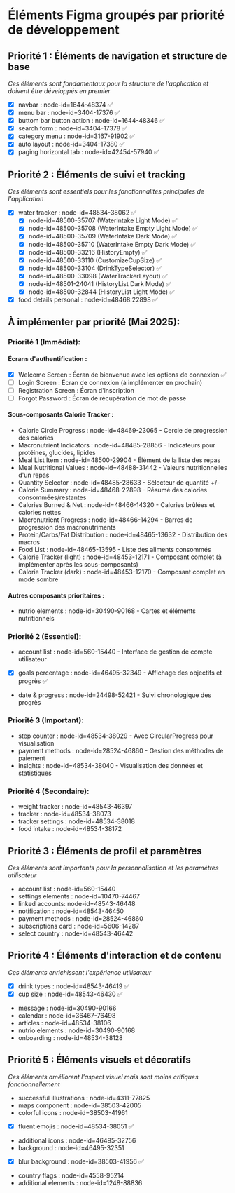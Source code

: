 # Éléments Figma groupés par priorité de développement

## Priorité 1 : Éléments de navigation et structure de base

_Ces éléments sont fondamentaux pour la structure de l'application et doivent être développés en premier_

- [x] navbar : node-id=1644-48374 ✅
- [x] menu bar : node-id=3404-17376 ✅
- [x] buttom bar button action : node-id=1644-48346 ✅
- [x] search form : node-id=3404-17378 ✅
- [x] category menu : node-id=3167-91902 ✅
- [x] auto layout : node-id=3404-17380 ✅
- [x] paging horizontal tab : node-id=42454-57940 ✅

## Priorité 2 : Éléments de suivi et tracking

_Ces éléments sont essentiels pour les fonctionnalités principales de l'application_

- [x] water tracker : node-id=48534-38062 ✅
  - [x] node-id=48500-35707 (WaterIntake Light Mode) ✅
  - [x] node-id=48500-35708 (WaterIntake Empty Light Mode) ✅
  - [x] node-id=48500-35709 (WaterIntake Dark Mode) ✅
  - [x] node-id=48500-35710 (WaterIntake Empty Dark Mode) ✅
  - [x] node-id=48500-33216 (HistoryEmpty) ✅
  - [x] node-id=48500-33110 (CustomizeCupSize) ✅
  - [x] node-id=48500-33104 (DrinkTypeSelector) ✅
  - [x] node-id=48500-33098 (WaterTrackerLayout) ✅
  - [x] node-id=48501-24041 (HistoryList Dark Mode) ✅
  - [x] node-id=48500-32844 (HistoryList Light Mode) ✅
- [x] food details personal : node-id=48468:22898 ✅

## À implémenter par priorité (Mai 2025):

### Priorité 1 (Immédiat):

#### Écrans d'authentification :

- [x] Welcome Screen : Écran de bienvenue avec les options de connexion ✅
- [ ] Login Screen : Écran de connexion (à implémenter en prochain)
- [ ] Registration Screen : Écran d'inscription
- [ ] Forgot Password : Écran de récupération de mot de passe

#### Sous-composants Calorie Tracker :

- Calorie Circle Progress : node-id=48469-23065 - Cercle de progression des calories
- Macronutrient Indicators : node-id=48485-28856 - Indicateurs pour protéines, glucides, lipides
- Meal List Item : node-id=48500-29904 - Élément de la liste des repas
- Meal Nutritional Values : node-id=48488-31442 - Valeurs nutritionnelles d'un repas
- Quantity Selector : node-id=48485-28633 - Sélecteur de quantité +/-
- Calorie Summary : node-id=48468-22898 - Résumé des calories consommées/restantes
- Calories Burned & Net : node-id=48466-14320 - Calories brûlées et calories nettes
- Macronutrient Progress : node-id=48466-14294 - Barres de progression des macronutriments
- Protein/Carbs/Fat Distribution : node-id=48465-13632 - Distribution des macros
- Food List : node-id=48465-13595 - Liste des aliments consommés
- Calorie Tracker (light) : node-id=48453-12171 - Composant complet (à implémenter après les sous-composants)
- Calorie Tracker (dark) : node-id=48453-12170 - Composant complet en mode sombre

#### Autres composants prioritaires :

- nutrio elements : node-id=30490-90168 - Cartes et éléments nutritionnels

### Priorité 2 (Essentiel):

- account list : node-id=560-15440 - Interface de gestion de compte utilisateur
- [x] goals percentage : node-id=46495-32349 - Affichage des objectifs et progrès ✅
- date & progress : node-id=24498-52421 - Suivi chronologique des progrès

### Priorité 3 (Important):

- step counter : node-id=48534-38029 - Avec CircularProgress pour visualisation
- payment methods : node-id=28524-46860 - Gestion des méthodes de paiement
- insights : node-id=48534-38040 - Visualisation des données et statistiques

### Priorité 4 (Secondaire):

- weight tracker : node-id=48543-46397
- tracker : node-id=48534-38073
- tracker settings : node-id=48534-38018
- food intake : node-id=48534-38172

## Priorité 3 : Éléments de profil et paramètres

_Ces éléments sont importants pour la personnalisation et les paramètres utilisateur_

- account list : node-id=560-15440
- settings elements : node-id=10470-74467
- linked accounts: node-id=48543-46448
- notification : node-id=48543-46450
- payment methods : node-id=28524-46860
- subscriptions card : node-id=5606-14287
- select country : node-id=48543-46442

## Priorité 4 : Éléments d'interaction et de contenu

_Ces éléments enrichissent l'expérience utilisateur_

- [x] drink types : node-id=48543-46419 ✅
- [x] cup size : node-id=48543-46430 ✅
- message : node-id=30490-90166
- calendar : node-id=36467-76498
- articles : node-id=48534-38106
- nutrio elements : node-id=30490-90168
- onboarding : node-id=48534-38128

## Priorité 5 : Éléments visuels et décoratifs

_Ces éléments améliorent l'aspect visuel mais sont moins critiques fonctionnellement_

- successful illustrations : node-id=4311-77825
- maps component : node-id=38503-42005
- colorful icons : node-id=38503-41961
- [x] fluent emojis : node-id=48534-38051 ✅
- additional icons : node-id=46495-32756
- background : node-id=46495-32351
- [x] blur background : node-id=38503-41956 ✅
- country flags : node-id=4558-95214
- additional elements : node-id=1248-88836
